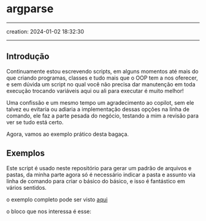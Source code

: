 # argparse

---

creation: 2024-01-02 18:32:30

---

## Introdução

Continuamente estou escrevendo scripts, em alguns momentos até mais do que criando programas, classes e tudo mais que o OOP tem a nos oferecer, e sem dúvida um script no qual você não precisa dar manutenção em toda execução trocando variáveis aqui ou ali para executar é muito melhor!

Uma confissão e um mesmo tempo um agradecimento ao copilot, sem ele talvez eu evitaria ou adiaria a implementação dessas opções na linha de comando, ele faz a parte pesada do negócio, testando a mim a revisão para ver se tudo está certo.

Agora, vamos ao exemplo prático desta bagaça.

## Exemplos

Este script é usado neste repositório para gerar um padrão de arquivos e pastas, da minha parte agora só é necessário indicar a pasta e assunto via linha de comando para criar o básico do básico, e isso é fantástico em vários sentidos.

o exemplo completo pode ser visto [aqui](
https://github.com/alfredohjr/thePosts/blob/master/src%2FcreateDOCSBase.py)

o bloco que nos interessa é esse:

```pyhon 

```

